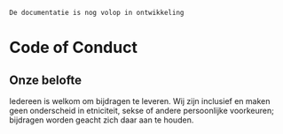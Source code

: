 ```{warning}
De documentatie is nog volop in ontwikkeling
```

# Code of Conduct

## Onze belofte
 Iedereen is welkom om bijdragen te leveren. Wij zijn inclusief en maken geen onderscheid in etniciteit, sekse of andere persoonlijke voorkeuren; bijdragen worden geacht zich daar aan te houden.